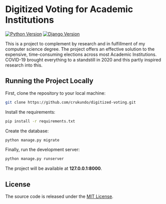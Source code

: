 # Digitized Voting for Academic Institutions

[![Python Version](https://img.shields.io/badge/python-3.7-brightgreen.svg)](https://python.org)
[![Django Version](https://img.shields.io/badge/django-3.1-brightgreen.svg)](https://djangoproject.com)

This is a project to complement by research and in fulfillment of my computer science degree. The project offers an effective solution to the expensive, time-consuming elections across most Academic Institutions. COVID-19 brought everything to a standstill in 2020 and this partly inspired research into this. 

## Running the Project Locally

First, clone the repository to your local machine:

```bash
git clone https://github.com/crukundo/digitized-voting.git
```

Install the requirements:

```bash
pip install -r requirements.txt
```

Create the database:

```bash
python manage.py migrate
```

Finally, run the development server:

```bash
python manage.py runserver
```

The project will be available at **127.0.0.1:8000**.


## License

The source code is released under the [MIT License](https://github.com/crukundo/digitized-voting/blob/master/LICENSE).
